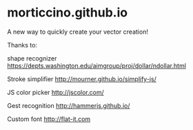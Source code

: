 # morticcino.github.io

A new way to quickly create your vector creation!

Thanks to:

shape recognizer
https://depts.washington.edu/aimgroup/proj/dollar/ndollar.html

Stroke simplifier
http://mourner.github.io/simplify-js/

JS color picker
http://jscolor.com/

Gest recognition
http://hammerjs.github.io/

Custom font
http://flat-it.com
